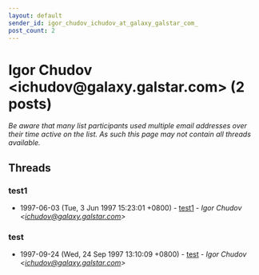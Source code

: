 ```yaml
---
layout: default
sender_id: igor_chudov_ichudov_at_galaxy_galstar_com_
post_count: 2
---
```


# Igor Chudov <ichudov<span>@</span>galaxy.galstar.com> (2 posts)

_Be aware that many list participants used multiple email addresses over their time active on the list. As such this page may not contain all threads available._

## Threads

### test1
+ 1997-06-03 (Tue, 3 Jun 1997 15:23:01 +0800) - [test1](/archive/1997/06/2e53cbe20c58886e3cb73c836df64efa4d4c58b3a15c51d3d6ea6b69eb9734f7) - _Igor Chudov \<ichudov@galaxy.galstar.com\>_

### test
+ 1997-09-24 (Wed, 24 Sep 1997 13:10:09 +0800) - [test](/archive/1997/09/b0cf1f39384e775769195b2de92d1768f283f2627494d850eb613f5e044dff47) - _Igor Chudov \<ichudov@galaxy.galstar.com\>_

